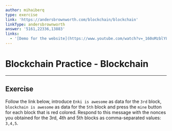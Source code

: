 ```yaml
---
author: mihaiberq
type: exercise
link: 'https://andersbrownworth.com/blockchain/blockchain'
linkType: andersbrownworth
answer: '5161,22336,13883'
links:
  - '[Demo for the website](https://www.youtube.com/watch?v=_160oMzblY8){video}'
---
```


# Blockchain Practice - Blockchain


---

## Exercise

Follow the link below, introduce `Enki is awesome` as data for the `3rd` block, `blockchain is awesome` as data for the `5th` block and press the `mine` button for each block that is red colored. Respond to this message with the nonces you obtained for the 3rd, 4th and 5th blocks as comma-separated values: `3,4,5`.
 
